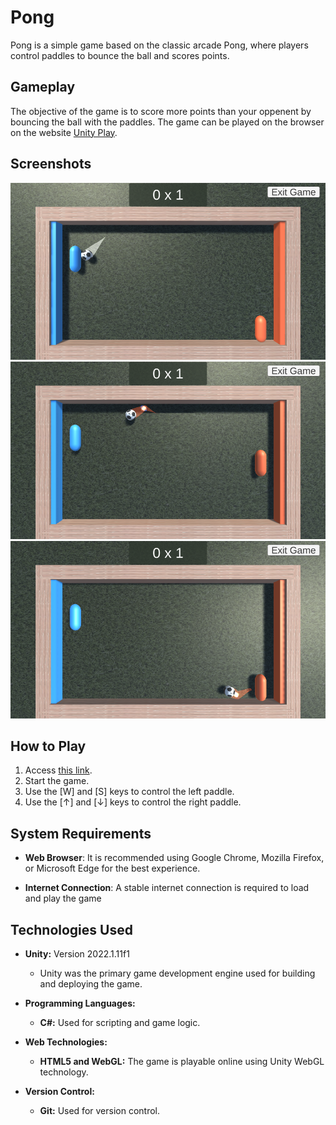 # Pong 

Pong is a simple game based on the classic arcade Pong, where players control paddles to bounce the ball and scores points.

## Gameplay

The objective of the game is to score more points than your oppenent by bouncing the ball with the paddles. The game can be played on the browser on the website [Unity Play](https://play.unity.com/mg/other/webgl-builds-383331).

## Screenshots

![screenshot](Screenshots/screenshot_3.png)
![screenshot](Screenshots/screenshot_4.png)
![screenshot](Screenshots/screenshot_5.png)

## How to Play

1. Access [this link](https://play.unity.com/mg/other/webgl-builds-383331).
2. Start the game.
3. Use the [W] and [S] keys to control the left paddle. 
4. Use the [↑] and [↓] keys to control the right paddle.

## System Requirements

- **Web Browser**: It is recommended using Google Chrome, Mozilla Firefox, or Microsoft Edge for the best experience.

- **Internet Connection**: A stable internet connection is required to load and play the game

## Technologies Used

- **Unity:** Version 2022.1.11f1
  - Unity was the primary game development engine used for building and deploying the game.

- **Programming Languages:**
  - **C#:** Used for scripting and game logic.

- **Web Technologies:**
  - **HTML5 and WebGL:** The game is playable online using Unity WebGL technology.

- **Version Control:**
  - **Git:** Used for version control.

